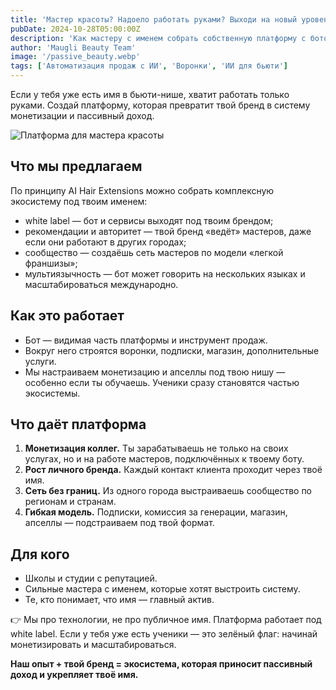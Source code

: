 ```yaml
---
title: 'Мастер красоты? Надоело работать руками? Выходи на новый уровень'
pubDate: 2024-10-28T05:00:00Z
description: 'Как мастеру с именем собрать собственную платформу с ботом, подписками и пассивным доходом под white label.'
author: 'Maugli Beauty Team'
image: '/passive_beauty.webp'
tags: ['Автоматизация продаж с ИИ', 'Воронки', 'ИИ для бьюти']
---
```


Если у тебя уже есть имя в бьюти-нише, хватит работать только руками. Создай платформу, которая превратит твой бренд в систему монетизации и пассивный доход.

![Платформа для мастера красоты](/passive_beauty.webp)

## Что мы предлагаем

По принципу AI Hair Extensions можно собрать комплексную экосистему под твоим именем:

- white label — бот и сервисы выходят под твоим брендом;
- рекомендации и авторитет — твой бренд «ведёт» мастеров, даже если они работают в других городах;
- сообщество — создаёшь сеть мастеров по модели «легкой франшизы»;
- мультиязычность — бот может говорить на нескольких языках и масштабироваться международно.

## Как это работает

- Бот — видимая часть платформы и инструмент продаж.
- Вокруг него строятся воронки, подписки, магазин, дополнительные услуги.
- Мы настраиваем монетизацию и апселлы под твою нишу — особенно если ты обучаешь. Ученики сразу становятся частью экосистемы.

## Что даёт платформа

1. **Монетизация коллег.** Ты зарабатываешь не только на своих услугах, но и на работе мастеров, подключённых к твоему боту.
2. **Рост личного бренда.** Каждый контакт клиента проходит через твоё имя.
3. **Сеть без границ.** Из одного города выстраиваешь сообщество по регионам и странам.
4. **Гибкая модель.** Подписки, комиссия за генерации, магазин, апселлы — подстраиваем под твой формат.

## Для кого

- Школы и студии с репутацией.
- Сильные мастера с именем, которые хотят выстроить систему.
- Те, кто понимает, что имя — главный актив.

👉 Мы про технологии, не про публичное имя. Платформа работает под white label. Если у тебя уже есть ученики — это зелёный флаг: начинай монетизировать и масштабироваться.

**Наш опыт + твой бренд = экосистема, которая приносит пассивный доход и укрепляет твоё имя.**

